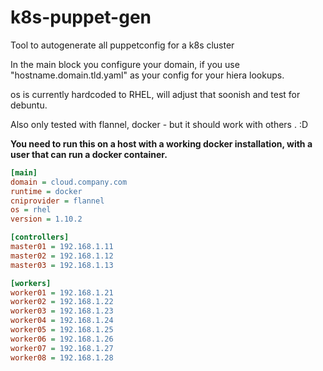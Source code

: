 # k8s-puppet-gen
Tool to autogenerate all puppetconfig for a k8s cluster

In the main block you configure your domain, if you use "hostname.domain.tld.yaml" as your config for your hiera lookups.

os is currently hardcoded to RHEL, will adjust that soonish and test for debuntu. 

Also only tested with flannel, docker - but it should work with others . :D 

**You need to run this on a host with a working docker installation, with a user that can run a docker container.**

```ini
[main]
domain = cloud.company.com
runtime = docker 
cniprovider = flannel 
os = rhel 
version = 1.10.2

[controllers]
master01 = 192.168.1.11
master02 = 192.168.1.12
master03 = 192.168.1.13

[workers]
worker01 = 192.168.1.21
worker02 = 192.168.1.22
worker03 = 192.168.1.23
worker04 = 192.168.1.24
worker05 = 192.168.1.25
worker06 = 192.168.1.26
worker07 = 192.168.1.27
worker08 = 192.168.1.28
```